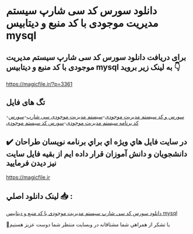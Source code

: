 # دانلود سورس کد سی شارپ سیستم مدیریت موجودی با کد منبع و دیتابیس mysql

## برای دریافت دانلود سورس کد سی شارپ سیستم مدیریت موجودی با کد منبع و دیتابیس mysql به لینک زیر بروید 👇

https://magicfile.ir/?p=3361

## تگ های فایل

-[سورس و کد سیستم مدیریت موجودی](https://magicfile.ir/product/%d8%b3%d9%88%d8%b1%d8%b3-%d9%88-%da%a9%d8%af%d8%b3%db%8c-%d8%b4%d8%a7%d8%b1%d9%be-%d8%b3%db%8c%d8%b3%d8%aa%d9%85-%d9%85%d8%af%db%8c%d8%b1%db%8c%d8%aa-%d9%85%d9%88%d8%ac%d9%88%d8%af%db%8c-mysql/)-[سیستم مدیریت موجودی سی شارپ](https://magicfile.ir/product/%d8%b3%d9%88%d8%b1%d8%b3-%d9%88-%da%a9%d8%af%d8%b3%db%8c-%d8%b4%d8%a7%d8%b1%d9%be-%d8%b3%db%8c%d8%b3%d8%aa%d9%85-%d9%85%d8%af%db%8c%d8%b1%db%8c%d8%aa-%d9%85%d9%88%d8%ac%d9%88%d8%af%db%8c-mysql/)-[سورس کد برنامه سیستم مدیریت موجودی](https://magicfile.ir/product/%d8%b3%d9%88%d8%b1%d8%b3-%d9%88-%da%a9%d8%af%d8%b3%db%8c-%d8%b4%d8%a7%d8%b1%d9%be-%d8%b3%db%8c%d8%b3%d8%aa%d9%85-%d9%85%d8%af%db%8c%d8%b1%db%8c%d8%aa-%d9%85%d9%88%d8%ac%d9%88%d8%af%db%8c-mysql/)-[سورس کد سیستم موجودی](https://magicfile.ir/product/%d8%b3%d9%88%d8%b1%d8%b3-%d9%88-%da%a9%d8%af%d8%b3%db%8c-%d8%b4%d8%a7%d8%b1%d9%be-%d8%b3%db%8c%d8%b3%d8%aa%d9%85-%d9%85%d8%af%db%8c%d8%b1%db%8c%d8%aa-%d9%85%d9%88%d8%ac%d9%88%d8%af%db%8c-mysql/)

## ✔️ در سايت فايل هاي ويژه اي براي برنامه نويسان طراحان دانشجويان و دانش آموزان قرار داده ايم از بقيه فايل سايت نيز ديدن فرماييد

https://magicfile.ir


## لينک دانلود اصلي 📥 :

[دانلود سورس کد سی شارپ سیستم مدیریت موجودی با کد منبع و دیتابیس mysql](https://magicfile.ir/product/%d8%b3%d9%88%d8%b1%d8%b3-%d9%88-%da%a9%d8%af%d8%b3%db%8c-%d8%b4%d8%a7%d8%b1%d9%be-%d8%b3%db%8c%d8%b3%d8%aa%d9%85-%d9%85%d8%af%db%8c%d8%b1%db%8c%d8%aa-%d9%85%d9%88%d8%ac%d9%88%d8%af%db%8c-mysql/) 


🙏با تشکر از همراهي شما مشتاقانه در وبسایت منتظر شما دوست عزیز هستیم

